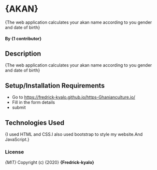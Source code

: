 #  {AKAN}
{The web application calculates your akan name according to you gender and date of birth}
#### By **{1 contributor}**
## Description
{The web application calculates your akan name according to you gender and date of birth}
## Setup/Installation Requirements
* Go to https://fredrick-kyalo.github.io/https-Ghanianculture.io/
* Fill in the form details
* submit
## Technologies Used
{I used HTML and CSS.I also used bootstrap to style my website.And JavaScript.}
### License
*{MIT}*
Copyright (c) {2020} **{Fredrick-kyalo}**
